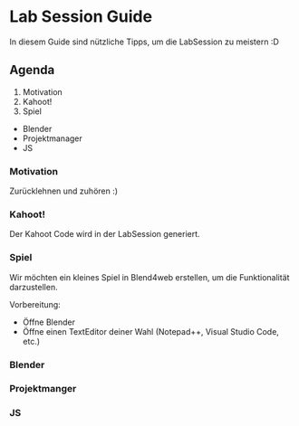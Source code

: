 # Lab Session Guide 

In diesem Guide sind nützliche Tipps, um die LabSession zu meistern :D 

## Agenda 
1. Motivation 
2. Kahoot! 
3. Spiel 
  - Blender
  - Projektmanager  
  - JS 


### Motivation
Zurücklehnen und zuhören :) 

### Kahoot!
Der Kahoot Code wird in der LabSession generiert.  

### Spiel
Wir möchten ein kleines Spiel in Blend4web erstellen, um die Funktionalität darzustellen. 


Vorbereitung: 
- Öffne Blender 
- Öffne einen TextEditor deiner Wahl (Notepad++, Visual Studio Code, etc.)



### Blender 



### Projektmanger 



### JS 
